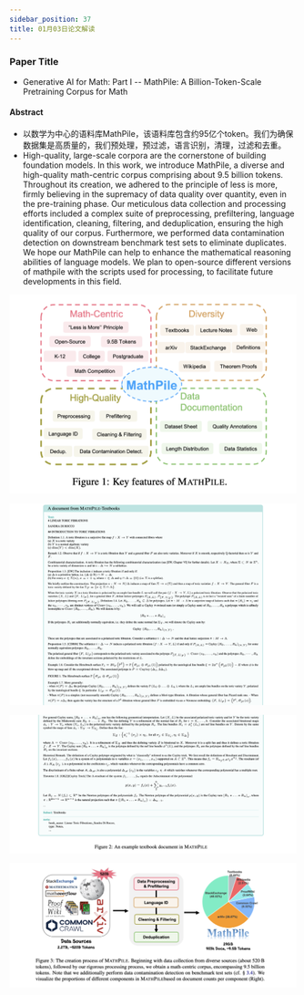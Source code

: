 ```yaml
---
sidebar_position: 37
title: 01月03日论文解读
---
```


### Paper Title
* Generative AI for Math: Part I -- MathPile: A Billion-Token-Scale Pretraining Corpus for Math

#### Abstract
* 以数学为中心的语料库MathPile，该语料库包含约95亿个token。我们为确保数据集是高质量的，我们预处理，预过滤，语言识别，清理，过滤和去重。
* High-quality, large-scale corpora are the cornerstone of building foundation models. In this work, we introduce MathPile, a diverse and high-quality math-centric corpus comprising about 9.5 billion tokens. Throughout its creation, we adhered to the principle of less is more, firmly believing in the supremacy of data quality over quantity, even in the pre-training phase. Our meticulous data collection and processing efforts included a complex suite of preprocessing, prefiltering, language identification, cleaning, filtering, and deduplication, ensuring the high quality of our corpus. Furthermore, we performed data contamination detection on downstream benchmark test sets to eliminate duplicates. We hope our MathPile can help to enhance the mathematical reasoning abilities of language models. We plan to open-source different versions of mathpile with the scripts used for processing, to facilitate future developments in this field.

![](./20240103/fig.1.0.png)

![](./20240103/fig.2.0.png)

![](./20240103/fig.2.1.png)

![](./20240103/fig.3.0.png)